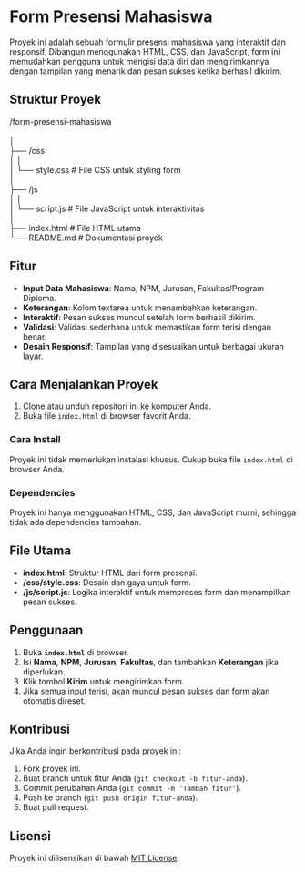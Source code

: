 # Form Presensi Mahasiswa

Proyek ini adalah sebuah formulir presensi mahasiswa yang interaktif dan responsif. Dibangun menggunakan HTML, CSS, dan JavaScript, form ini memudahkan pengguna untuk mengisi data diri dan mengirimkannya dengan tampilan yang menarik dan pesan sukses ketika berhasil dikirim.

## Struktur Proyek

/form-presensi-mahasiswa<br/>  
│<br/>
├── /css<br/>
│ │<br/>
│ └── style.css # File CSS untuk styling form<br/>
│<br/>
├── /js<br/>
│ │<br/>
│ └── script.js # File JavaScript untuk interaktivitas<br/>
│<br/>
├── index.html # File HTML utama<br/>
└── README.md # Dokumentasi proyek<br/>

## Fitur

- **Input Data Mahasiswa**: Nama, NPM, Jurusan, Fakultas/Program Diploma.
- **Keterangan**: Kolom textarea untuk menambahkan keterangan.
- **Interaktif**: Pesan sukses muncul setelah form berhasil dikirim.
- **Validasi**: Validasi sederhana untuk memastikan form terisi dengan benar.
- **Desain Responsif**: Tampilan yang disesuaikan untuk berbagai ukuran layar.

## Cara Menjalankan Proyek

1. Clone atau unduh repositori ini ke komputer Anda.
2. Buka file `index.html` di browser favorit Anda.

### Cara Install

Proyek ini tidak memerlukan instalasi khusus. Cukup buka file `index.html` di browser Anda.

### Dependencies

Proyek ini hanya menggunakan HTML, CSS, dan JavaScript murni, sehingga tidak ada dependencies tambahan.

## File Utama

- **index.html**: Struktur HTML dari form presensi.
- **/css/style.css**: Desain dan gaya untuk form.
- **/js/script.js**: Logika interaktif untuk memproses form dan menampilkan pesan sukses.

## Penggunaan

1. Buka **`index.html`** di browser.
2. Isi **Nama**, **NPM**, **Jurusan**, **Fakultas**, dan tambahkan **Keterangan** jika diperlukan.
3. Klik tombol **Kirim** untuk mengirimkan form.
4. Jika semua input terisi, akan muncul pesan sukses dan form akan otomatis direset.

## Kontribusi

Jika Anda ingin berkontribusi pada proyek ini:

1. Fork proyek ini.
2. Buat branch untuk fitur Anda (`git checkout -b fitur-anda`).
3. Commit perubahan Anda (`git commit -m 'Tambah fitur'`).
4. Push ke branch (`git push origin fitur-anda`).
5. Buat pull request.

## Lisensi

Proyek ini dilisensikan di bawah [MIT License](LICENSE).
